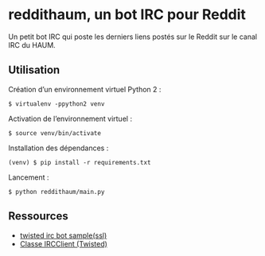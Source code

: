 # reddithaum, un bot IRC pour Reddit

Un petit bot IRC qui poste les derniers liens postés sur le Reddit sur le canal
IRC du HAUM.

## Utilisation

Création d’un environnement virtuel Python 2 :

    $ virtualenv -ppython2 venv

Activation de l’environnement virtuel :

    $ source venv/bin/activate

Installation des dépendances :

    (venv) $ pip install -r requirements.txt

Lancement :

    $ python reddithaum/main.py

## Ressources

 - [twisted irc bot sample(ssl)](https://gist.github.com/shnmorimoto/1717671)
 - [Classe
   IRCClient (Twisted)](https://twistedmatrix.com/documents/15.4.0/api/twisted.words.protocols.irc.IRCClient.html)
